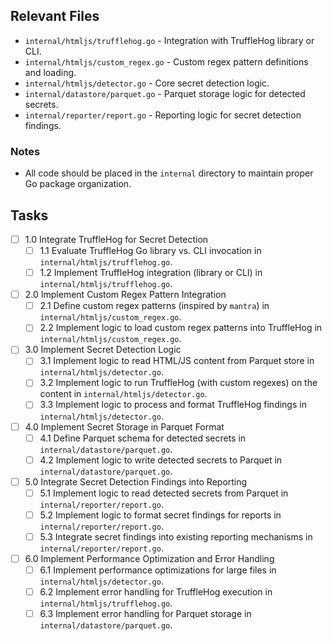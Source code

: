 ## Relevant Files

- `internal/htmljs/trufflehog.go` - Integration with TruffleHog library or CLI.
- `internal/htmljs/custom_regex.go` - Custom regex pattern definitions and loading.
- `internal/htmljs/detector.go` - Core secret detection logic.
- `internal/datastore/parquet.go` - Parquet storage logic for detected secrets.
- `internal/reporter/report.go` - Reporting logic for secret detection findings.

### Notes

- All code should be placed in the `internal` directory to maintain proper Go package organization.

## Tasks

- [ ] 1.0 Integrate TruffleHog for Secret Detection
  - [ ] 1.1 Evaluate TruffleHog Go library vs. CLI invocation in `internal/htmljs/trufflehog.go`.
  - [ ] 1.2 Implement TruffleHog integration (library or CLI) in `internal/htmljs/trufflehog.go`.
- [ ] 2.0 Implement Custom Regex Pattern Integration
  - [ ] 2.1 Define custom regex patterns (inspired by `mantra`) in `internal/htmljs/custom_regex.go`.
  - [ ] 2.2 Implement logic to load custom regex patterns into TruffleHog in `internal/htmljs/custom_regex.go`.
- [ ] 3.0 Implement Secret Detection Logic
  - [ ] 3.1 Implement logic to read HTML/JS content from Parquet store in `internal/htmljs/detector.go`.
  - [ ] 3.2 Implement logic to run TruffleHog (with custom regexes) on the content in `internal/htmljs/detector.go`.
  - [ ] 3.3 Implement logic to process and format TruffleHog findings in `internal/htmljs/detector.go`.
- [ ] 4.0 Implement Secret Storage in Parquet Format
  - [ ] 4.1 Define Parquet schema for detected secrets in `internal/datastore/parquet.go`.
  - [ ] 4.2 Implement logic to write detected secrets to Parquet in `internal/datastore/parquet.go`.
- [ ] 5.0 Integrate Secret Detection Findings into Reporting
  - [ ] 5.1 Implement logic to read detected secrets from Parquet in `internal/reporter/report.go`.
  - [ ] 5.2 Implement logic to format secret findings for reports in `internal/reporter/report.go`.
  - [ ] 5.3 Integrate secret findings into existing reporting mechanisms in `internal/reporter/report.go`.
- [ ] 6.0 Implement Performance Optimization and Error Handling
  - [ ] 6.1 Implement performance optimizations for large files in `internal/htmljs/detector.go`.
  - [ ] 6.2 Implement error handling for TruffleHog execution in `internal/htmljs/trufflehog.go`.
  - [ ] 6.3 Implement error handling for Parquet storage in `internal/datastore/parquet.go`. 